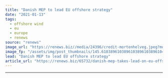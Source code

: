 ```yaml
---
title: "Danish MEP to lead EU offshore strategy"
date: "2021-01-13"
tags: 
  - offshore wind
  - eu
  - europe
  - renews
source: "renews"
image_url: "https://renews.biz//media/24396/credit-mortenhelveg.jpeg?mode=crop&width=770&heightratio=0.6103896103896103896103896104&slimmage=true"
image_fp: "/assets/img/post_thumbnails/145.6103896103896103896103896104&slimmage=true"
lead: "Danish MEP to lead EU offshore strategy"
article_url: "https://renews.biz/65732/danish-mep-takes-lead-on-eu-offshore-strategy/"
---
```


---
